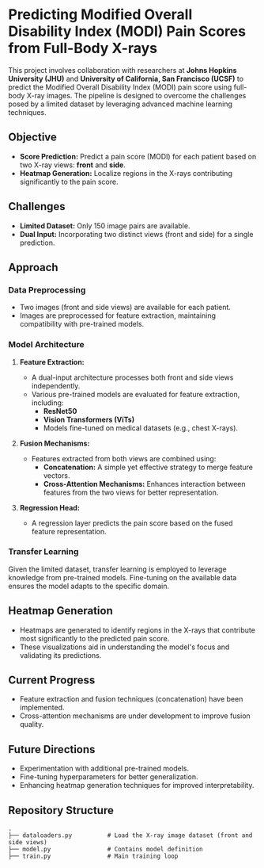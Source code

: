 # Predicting Modified Overall Disability Index (MODI) Pain Scores from Full-Body X-rays

This project involves collaboration with researchers at **Johns Hopkins University (JHU)** and **University of California, San Francisco (UCSF)** to predict the Modified Overall Disability Index (MODI) pain score using full-body X-ray images. The pipeline is designed to overcome the challenges posed by a limited dataset by leveraging advanced machine learning techniques.

## Objective

- **Score Prediction:** Predict a pain score (MODI) for each patient based on two X-ray views: **front** and **side**.
- **Heatmap Generation:** Localize regions in the X-rays contributing significantly to the pain score.

## Challenges

- **Limited Dataset:** Only 150 image pairs are available.
- **Dual Input:** Incorporating two distinct views (front and side) for a single prediction.

## Approach

### Data Preprocessing

- Two images (front and side views) are available for each patient.
- Images are preprocessed for feature extraction, maintaining compatibility with pre-trained models.

### Model Architecture

1. **Feature Extraction:**  
   - A dual-input architecture processes both front and side views independently.  
   - Various pre-trained models are evaluated for feature extraction, including:
     - **ResNet50**
     - **Vision Transformers (ViTs)**
     - Models fine-tuned on medical datasets (e.g., chest X-rays).

2. **Fusion Mechanisms:**  
   - Features extracted from both views are combined using:
     - **Concatenation:** A simple yet effective strategy to merge feature vectors.
     - **Cross-Attention Mechanisms:** Enhances interaction between features from the two views for better representation.

3. **Regression Head:**  
   - A regression layer predicts the pain score based on the fused feature representation.

### Transfer Learning

Given the limited dataset, transfer learning is employed to leverage knowledge from pre-trained models. Fine-tuning on the available data ensures the model adapts to the specific domain.

## Heatmap Generation

- Heatmaps are generated to identify regions in the X-rays that contribute most significantly to the predicted pain score.  
- These visualizations aid in understanding the model's focus and validating its predictions.

## Current Progress

- Feature extraction and fusion techniques (concatenation) have been implemented.
- Cross-attention mechanisms are under development to improve fusion quality.

## Future Directions

- Experimentation with additional pre-trained models.
- Fine-tuning hyperparameters for better generalization.
- Enhancing heatmap generation techniques for improved interpretability.

## Repository Structure

```plaintext
.
├── dataloaders.py          # Load the X-ray image dataset (front and side views)
├── model.py                # Contains model definition
├── train.py                # Main training loop
